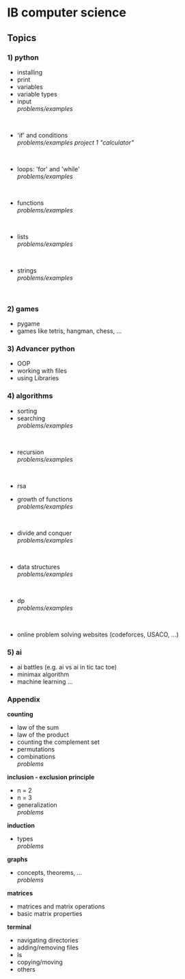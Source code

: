 # IB computer science

## Topics

### 1) python

- installing
- print
- variables
- variable types
- input <br />
    *problems/examples*
<br />

- 'if' and conditions <br />
    *problems/examples*
    *project 1 "calculator"*
<br />

- loops: 'for' and 'while' <br />
    *problems/examples*
<br />

- functions <br />
    *problems/examples*
<br />

- lists <br />
    *problems/examples*
<br />

- strings <br />
    *problems/examples*
<br />

### 2) games
- pygame
- games like tetris, hangman, chess, ...

### 3) Advancer python
- OOP
- working with files
- using Libraries

### 4) algorithms
- sorting
- searching <br />
    *problems/examples*
<br />

- recursion <br />
    *problems/examples*
<br />

- rsa

- growth of functions <br />
    *problems/examples*
<br />

- divide and conquer <br />
    *problems/examples*
<br />

- data structures <br />
    *problems/examples*
<br />

- dp <br />
    *problems/examples*
<br />

- online problem solving websites (codeforces, USACO, ...)

### 5) ai
- ai battles (e.g. ai vs ai in tic tac toe)
- minimax algorithm
- machine learning ...

### Appendix
**counting**
- law of the sum
- law of the product
- counting the complement set
- permutations
- combinations <br />
    *problems*

**inclusion - exclusion principle**
- n = 2
- n = 3
- generalization <br />
    *problems*

**induction**
- types <br />
    *problems*

**graphs**
- concepts, theorems, ... <br />
    *problems*

**matrices**
- matrices and matrix operations
- basic matrix properties

**terminal**
- navigating directories
- adding/removing files
- ls
- copying/moving
- others
